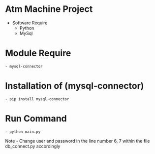# Atm Machine Project

 -  Software Require
    <ul>
        <li>Python</li>
        <li>MySql</li>
    </ul>

# Module Require
    - mysql-connector

# Installation of (mysql-connector)
    - pip install mysql-connector

# Run Command
    - python main.py

Note - Change user and password in the line number 6, 7 within the file db_connect.py accordingly